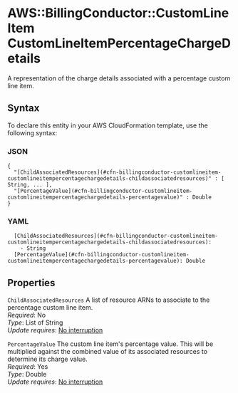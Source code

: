 # AWS::BillingConductor::CustomLineItem CustomLineItemPercentageChargeDetails<a name="aws-properties-billingconductor-customlineitem-customlineitempercentagechargedetails"></a>

 A representation of the charge details associated with a percentage custom line item\. 

## Syntax<a name="aws-properties-billingconductor-customlineitem-customlineitempercentagechargedetails-syntax"></a>

To declare this entity in your AWS CloudFormation template, use the following syntax:

### JSON<a name="aws-properties-billingconductor-customlineitem-customlineitempercentagechargedetails-syntax.json"></a>

```
{
  "[ChildAssociatedResources](#cfn-billingconductor-customlineitem-customlineitempercentagechargedetails-childassociatedresources)" : [ String, ... ],
  "[PercentageValue](#cfn-billingconductor-customlineitem-customlineitempercentagechargedetails-percentagevalue)" : Double
}
```

### YAML<a name="aws-properties-billingconductor-customlineitem-customlineitempercentagechargedetails-syntax.yaml"></a>

```
  [ChildAssociatedResources](#cfn-billingconductor-customlineitem-customlineitempercentagechargedetails-childassociatedresources): 
    - String
  [PercentageValue](#cfn-billingconductor-customlineitem-customlineitempercentagechargedetails-percentagevalue): Double
```

## Properties<a name="aws-properties-billingconductor-customlineitem-customlineitempercentagechargedetails-properties"></a>

`ChildAssociatedResources`  <a name="cfn-billingconductor-customlineitem-customlineitempercentagechargedetails-childassociatedresources"></a>
A list of resource ARNs to associate to the percentage custom line item\.  
*Required*: No  
*Type*: List of String  
*Update requires*: [No interruption](https://docs.aws.amazon.com/AWSCloudFormation/latest/UserGuide/using-cfn-updating-stacks-update-behaviors.html#update-no-interrupt)

`PercentageValue`  <a name="cfn-billingconductor-customlineitem-customlineitempercentagechargedetails-percentagevalue"></a>
 The custom line item's percentage value\. This will be multiplied against the combined value of its associated resources to determine its charge value\.   
*Required*: Yes  
*Type*: Double  
*Update requires*: [No interruption](https://docs.aws.amazon.com/AWSCloudFormation/latest/UserGuide/using-cfn-updating-stacks-update-behaviors.html#update-no-interrupt)